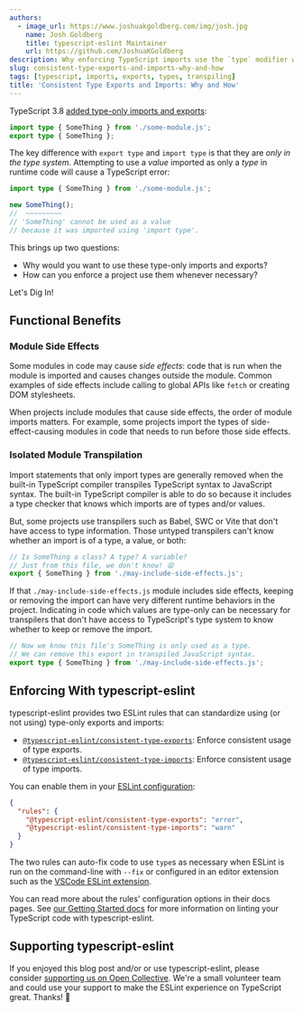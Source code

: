```yaml
---
authors:
  - image_url: https://www.joshuakgoldberg.com/img/josh.jpg
    name: Josh Goldberg
    title: typescript-eslint Maintainer
    url: https://github.com/JoshuaKGoldberg
description: Why enforcing TypeScript imports use the `type` modifier when possible benefits some project setups.
slug: consistent-type-exports-and-imports-why-and-how
tags: [typescript, imports, exports, types, transpiling]
title: 'Consistent Type Exports and Imports: Why and How'
---
```


TypeScript 3.8 [added type-only imports and exports](https://www.typescriptlang.org/docs/handbook/release-notes/typescript-3-8.html):

```ts
import type { SomeThing } from './some-module.js';
export type { SomeThing };
```

The key difference with `export type` and `import type` is that they are _only in the type system_.
Attempting to use a _value_ imported as only a _type_ in runtime code will cause a TypeScript error:

```ts twoslash
import type { SomeThing } from './some-module.js';

new SomeThing();
//  ~~~~~~~~~
// 'SomeThing' cannot be used as a value
// because it was imported using 'import type'.
```

This brings up two questions:

- Why would you want to use these type-only imports and exports?
- How can you enforce a project use them whenever necessary?

Let's Dig In!

<!--truncate-->

## Functional Benefits

### Module Side Effects

Some modules in code may cause _side effects_: code that is run when the module is imported and causes changes outside the module.
Common examples of side effects include calling to global APIs like `fetch` or creating DOM stylesheets.

When projects include modules that cause side effects, the order of module imports matters.
For example, some projects import the types of side-effect-causing modules in code that needs to run before those side effects.

### Isolated Module Transpilation

Import statements that only import types are generally removed when the built-in TypeScript compiler transpiles TypeScript syntax to JavaScript syntax.
The built-in TypeScript compiler is able to do so because it includes a type checker that knows which imports are of types and/or values.

But, some projects use transpilers such as Babel, SWC or Vite that don't have access to type information.
Those untyped transpilers can't know whether an import is of a type, a value, or both:

```ts
// Is SomeThing a class? A type? A variable?
// Just from this file, we don't know! 😫
export { SomeThing } from './may-include-side-effects.js';
```

If that `./may-include-side-effects.js` module includes side effects, keeping or removing the import can have very different runtime behaviors in the project.
Indicating in code which values are type-only can be necessary for transpilers that don't have access to TypeScript's type system to know whether to keep or remove the import.

```ts
// Now we know this file's SomeThing is only used as a type.
// We can remove this export in transpiled JavaScript syntax.
export type { SomeThing } from './may-include-side-effects.js';
```

## Enforcing With typescript-eslint

typescript-eslint provides two ESLint rules that can standardize using (or not using) type-only exports and imports:

- [`@typescript-eslint/consistent-type-exports`](https://typescript-eslint.io/rules/consistent-type-exports): Enforce consistent usage of type exports.
- [`@typescript-eslint/consistent-type-imports`](https://typescript-eslint.io/rules/consistent-type-imports): Enforce consistent usage of type imports.

You can enable them in your [ESLint configuration](https://eslint.org/docs/latest/user-guide/configuring):

```json
{
  "rules": {
    "@typescript-eslint/consistent-type-exports": "error",
    "@typescript-eslint/consistent-type-imports": "warn"
  }
}
```

The two rules can auto-fix code to use `type`s as necessary when ESLint is run on the command-line with `--fix` or configured in an editor extension such as the [VSCode ESLint extension](https://marketplace.visualstudio.com/items?itemName=dbaeumer.vscode-eslint).

You can read more about the rules' configuration options in their docs pages.
See [our Getting Started docs](https://typescript-eslint.io/getting-started) for more information on linting your TypeScript code with typescript-eslint.

## Supporting typescript-eslint

If you enjoyed this blog post and/or or use typescript-eslint, please consider [supporting us on Open Collective](https://opencollective.com/typescript-eslint).
We're a small volunteer team and could use your support to make the ESLint experience on TypeScript great.
Thanks! 💖

